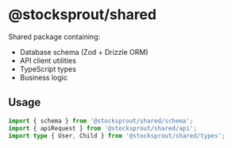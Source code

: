 # @stocksprout/shared

Shared package containing:
- Database schema (Zod + Drizzle ORM)
- API client utilities
- TypeScript types
- Business logic

## Usage

```typescript
import { schema } from '@stocksprout/shared/schema';
import { apiRequest } from '@stocksprout/shared/api';
import type { User, Child } from '@stocksprout/shared/types';
```
